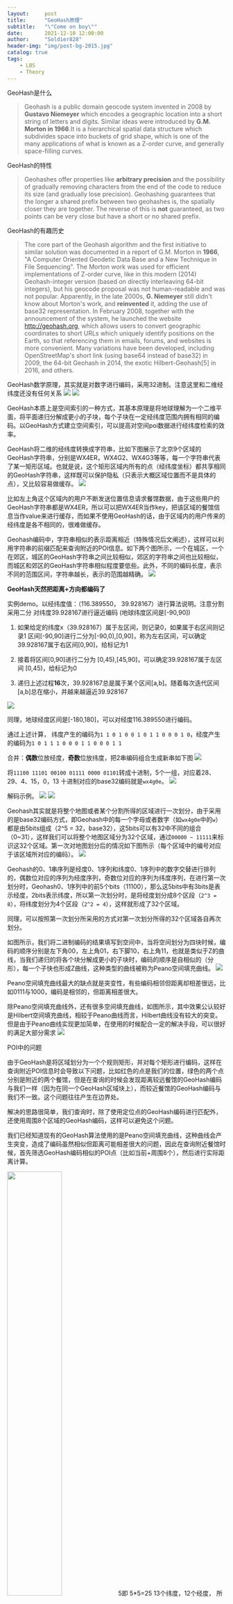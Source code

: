 ```yaml
---
layout:     post
title:      "GeoHash原理"
subtitle:   "\"Come on boy\""
date:       2021-12-10 12:00:00
author:     "Soldier828"
header-img: "img/post-bg-2015.jpg"
catalog: true
tags:
    - LBS
    - Theory
---
```


<!-- > Wikipedia对GeoHash的描述 -->

GeoHash是什么

> Geohash is a public domain geocode system invented in 2008 by **Gustavo Niemeyer** which encodes a geographic location into a short string of letters and digits. Similar ideas were introduced by **G.M. Morton in 1966**.It is a hierarchical spatial data structure which subdivides space into buckets of grid shape, which is one of the many applications of what is known as a Z-order curve, and generally space-filling curves.

GeoHash的特性

> Geohashes offer properties like **arbitrary precision** and the possibility of gradually removing characters from the end of the code to reduce its size (and gradually lose precision).
Geohashing guarantees that the longer a shared prefix between two geohashes is, the spatially closer they are together. 
The reverse of this is **not** guaranteed, as two points can be very close but have a short or no shared prefix.

GeoHash的有趣历史

> The core part of the Geohash algorithm and the first initiative to similar solution was documented in a report of G.M. Morton in **1966**, "A Computer Oriented Geodetic Data Base and a New Technique in File Sequencing". The Morton work was used for efficient implementations of Z-order curve, like in this modern (2014) Geohash-integer version (based on directly interleaving 64-bit integers), but his geocode proposal was not human-readable and was not popular.
Apparently, in the late 2000s, **G. Niemeyer** still didn't know about Morton's work, and **reinvented** it, adding the use of base32 representation. In February 2008, together with the announcement of the system, he launched the website http://geohash.org, which allows users to convert geographic coordinates to short URLs which uniquely identify positions on the Earth, so that referencing them in emails, forums, and websites is more convenient.
Many variations have been developed, including OpenStreetMap's  short link (using base64 instead of base32) in 2009, the 64-bit Geohash in 2014, the exotic Hilbert-Geohash[5] in 2016, and others.



GeoHash数学原理，其实就是对数字进行编码，采用32进制。注意这里和二维经纬度还没有任何关系
<img src="{{ site.url }}/img/geohash/geohash_1.png">
<img src="{{ site.url }}/img/geohash/geohash_2.png">

GeoHash本质上是空间索引的一种方式，其基本原理是将地球理解为一个二维平面，将平面递归分解成更小的子块，每个子块在一定经纬度范围内拥有相同的编码。以GeoHash方式建立空间索引，可以提高对空间poi数据进行经纬度检索的效率。

GeoHash将二维的经纬度转换成字符串，比如下图展示了北京9个区域的GeoHash字符串，分别是WX4ER，WX4G2、WX4G3等等，每一个字符串代表了某一矩形区域。也就是说，这个矩形区域内所有的点（经纬度坐标）都共享相同的GeoHash字符串，这样既可以保护隐私（只表示大概区域位置而不是具体的点），又比较容易做缓存。
<img src="{{ site.url }}/img/geohash/geohash_3.png">

比如左上角这个区域内的用户不断发送位置信息请求餐馆数据，由于这些用户的GeoHash字符串都是WX4ER，所以可以把WX4ER当作key，把该区域的餐馆信息当作value来进行缓存，而如果不使用GeoHash的话，由于区域内的用户传来的经纬度是各不相同的，很难做缓存。

Geohash编码中，字符串相似的表示距离相近（特殊情况后文阐述），这样可以利用字符串的前缀匹配来查询附近的POI信息。如下两个图所示，一个在城区，一个在郊区，城区的GeoHash字符串之间比较相似，郊区的字符串之间也比较相似，而城区和郊区的GeoHash字符串相似程度要低些。此外，不同的编码长度，表示不同的范围区间，字符串越长，表示的范围越精确。
<img src="{{ site.url }}/img/geohash/geohash_4.png">

**GeoHash天然把距离+方向都编码了**

实例demo。以经纬度值：（116.389550， 39.928167）进行算法说明。注意分割采用二分
对纬度39.928167进行逼近编码 (地球纬度区间是[-90,90])

1. 如果给定的纬度x（39.928167）属于左区间，则记录0，如果属于右区间则记录1
 区间[-90,90]进行二分为[-90,0),[0,90]，称为左右区间，可以确定39.928167属于右区间[0,90]，给标记为1

2. 接着将区间[0,90]进行二分为 [0,45),[45,90]，可以确定39.928167属于左区间 [0,45)，给标记为0

3. 递归上述过程**16**次，39.928167总是属于某个区间[a,b]。随着每次迭代区间[a,b]总在缩小，并越来越逼近39.928167
<img src="{{ site.url }}/img/geohash/geohash_5.png">

同理，地球经度区间是[-180,180]，可以对经度116.389550进行编码。

通过上述计算， 纬度产生的编码为`1 1 0 1 0 0 1 0 1 1 0 0 0 1 0`，经度产生的编码为`1 0 1 1 1 0 0 0 1 1 0 0 0 1 1`

合并：**偶数**位放经度，**奇数**位放纬度，把2串编码组合生成新串如下图
<img src="{{ site.url }}/img/geohash/geohash_6.png">

将`11100 11101 00100 01111 0000 01101`转成十进制，5个一组，对应着28、29、4、15，0，13 十进制对应的base32编码就是`wx4g0e`。
<img src="{{ site.url }}/img/geohash/geohash_7.png">

解码示例。
<img src="{{ site.url }}/img/geohash/geohash_10.png">
<img src="{{ site.url }}/img/geohash/geohash_11.png">

Geohash其实就是将整个地图或者某个分割所得的区域进行一次划分，由于采用的是base32编码方式，即Geohash中的每一个字母或者数字（如`wx4g0e`中的`w`）都是由5bits组成（2^5 = 32，base32），这5bits可以有32中不同的组合（0~31），这样我们可以将整个地图区域分为32个区域，通过`00000 ~ 11111`来标识这32个区域。第一次对地图划分后的情况如下图所示（每个区域中的编号对应于该区域所对应的编码）。
<img src="{{ site.url }}/img/geohash/geohash_8.png">


Geohash的0、1串序列是经度0、1序列和纬度0、1序列中的数字交替进行排列的，偶数位对应的序列为经度序列，奇数位对应的序列为纬度序列，在进行第一次划分时，Geohash0、1序列中的前5个bits（11100），那么这5bits中有3bits是表示经度，2bits表示纬度，所以第一次划分时，是将经度划分成8个区段（`2^3 = 8`），将纬度划分为4个区段（`2^2 = 4`），这样就形成了32个区域。

同理，可以按照第一次划分所采用的方式对第一次划分所得的32个区域各自再次划分。

如图所示，我们将二进制编码的结果填写到空间中，当将空间划分为四块时候，编码的顺序分别是左下角00，左上角01，右下脚10，右上角11，也就是类似于Z的曲线，当我们递归的将各个块分解成更小的子块时，编码的顺序是自相似的（分形），每一个子快也形成Z曲线，这种类型的曲线被称为Peano空间填充曲线。
<img src="{{ site.url }}/img/geohash/geohash_12.png">


Peano空间填充曲线最大的缺点就是突变性，有些编码相邻但距离却相差很远，比如0111与1000，编码是相邻的，但距离相差很大。

除Peano空间填充曲线外，还有很多空间填充曲线，如图所示，其中效果公认较好是Hilbert空间填充曲线，相较于Peano曲线而言，Hilbert曲线没有较大的突变。但是由于Peano曲线实现更加简单，在使用的时候配合一定的解决手段，可以很好的满足大部分需求
<img src="{{ site.url }}/img/geohash/geohash_13.png">


POI中的问题

由于GeoHash是将区域划分为一个个规则矩形，并对每个矩形进行编码，这样在查询附近POI信息时会导致以下问题，比如红色的点是我们的位置，绿色的两个点分别是附近的两个餐馆，但是在查询的时候会发现距离较远餐馆的GeoHash编码与我们一样（因为在同一个GeoHash区域块上），而较近餐馆的GeoHash编码与我们不一致。这个问题往往产生在边界处。

解决的思路很简单，我们查询时，除了使用定位点的GeoHash编码进行匹配外，还使用周围8个区域的GeoHash编码，这样可以避免这个问题。

我们已经知道现有的GeoHash算法使用的是Peano空间填充曲线，这种曲线会产生突变，造成了编码虽然相似但距离可能相差很大的问题，因此在查询附近餐馆时候，首先筛选GeoHash编码相似的POI点（比如当前+周围8个），然后进行实际距离计算。


<img src="{{ site.url }}/img/geohash/geohash_14.png" width="50%">
5即 5*5=25 13个纬度，12个经度， 所以长宽不一样  
6即 5*6=30 15个纬度，15个经度，所以长宽一样

```
HASH_SIZE选取
Geo4 = 960*10^4/39.1/19.5 = 1.25w  
Geo5 = 960*10^4/4.9/4.9=40w  
Geo6 = 960*10^4/1.2/0.6=13m
```

```
编号->二进制->纬度
0->00000 -> 00
1->00001 -> 00
2->00010 -> 01
3->00011 -> 01
4->00100 -> 00
5->00101 -> 00
故0、1、4、5在一个纬度，2、3在一个纬度
```

[geohash在线demo](https://www.movable-type.co.uk/scripts/geohash.html)
<img src="{{ site.url }}/img/geohash/geohash_15.png">


1. [GeoHash在线demo](https://www.movable-type.co.uk/scripts/geohash.html)   
2. [wikipedia](https://en.wikipedia.org/wiki/Geohash)  
3. [G. Niemeyer GeoHash](http://geohash.org)  
4. [Geohash原理](https://www.jianshu.com/p/1ecf03293b9a)  
5. [很好的可视化](https://ryan-miao.github.io/geohash-visualization/)